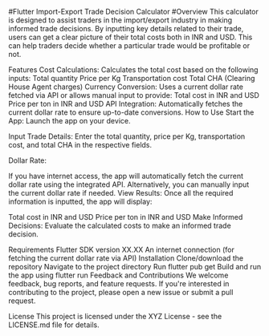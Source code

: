 
#Flutter Import-Export Trade Decision Calculator
#Overview
This calculator is designed to assist traders in the import/export industry in making informed trade decisions. By inputting key details related to their trade, users can get a clear picture of their total costs both in INR and USD. This can help traders decide whether a particular trade would be profitable or not.

Features
Cost Calculations: Calculates the total cost based on the following inputs:
Total quantity
Price per Kg
Transportation cost
Total CHA (Clearing House Agent charges)
Currency Conversion: Uses a current dollar rate fetched via API or allows manual input to provide:
Total cost in INR and USD
Price per ton in INR and USD
API Integration: Automatically fetches the current dollar rate to ensure up-to-date conversions.
How to Use
Start the App: Launch the app on your device.

Input Trade Details: Enter the total quantity, price per Kg, transportation cost, and total CHA in the respective fields.

Dollar Rate:

If you have internet access, the app will automatically fetch the current dollar rate using the integrated API.
Alternatively, you can manually input the current dollar rate if needed.
View Results: Once all the required information is inputted, the app will display:

Total cost in INR and USD
Price per ton in INR and USD
Make Informed Decisions: Evaluate the calculated costs to make an informed trade decision.

Requirements
Flutter SDK version XX.XX
An internet connection (for fetching the current dollar rate via API)
Installation
Clone/download the repository
Navigate to the project directory
Run flutter pub get
Build and run the app using flutter run
Feedback and Contributions
We welcome feedback, bug reports, and feature requests. If you're interested in contributing to the project, please open a new issue or submit a pull request.

License
This project is licensed under the XYZ License - see the LICENSE.md file for details.
